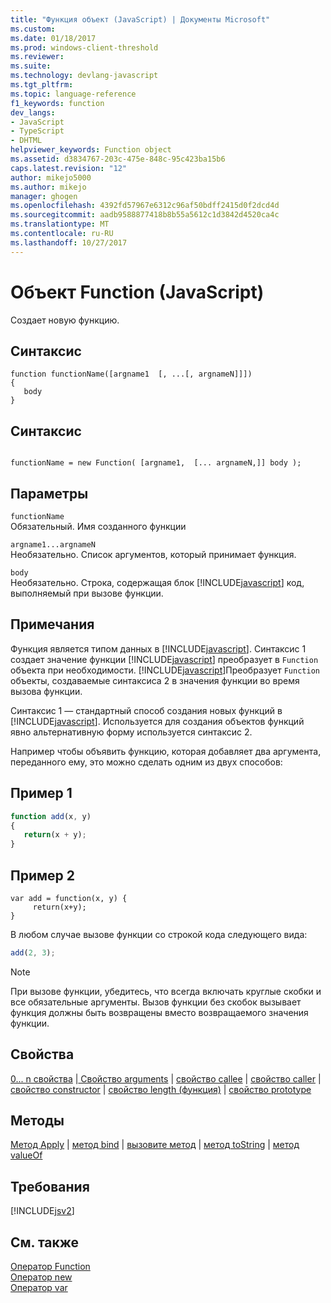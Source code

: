 ```yaml
---
title: "Функция объект (JavaScript) | Документы Microsoft"
ms.custom: 
ms.date: 01/18/2017
ms.prod: windows-client-threshold
ms.reviewer: 
ms.suite: 
ms.technology: devlang-javascript
ms.tgt_pltfrm: 
ms.topic: language-reference
f1_keywords: function
dev_langs:
- JavaScript
- TypeScript
- DHTML
helpviewer_keywords: Function object
ms.assetid: d3834767-203c-475e-848c-95c423ba15b6
caps.latest.revision: "12"
author: mikejo5000
ms.author: mikejo
manager: ghogen
ms.openlocfilehash: 4392fd57967e6312c96af50bdff2415d0f2dcd4d
ms.sourcegitcommit: aadb9588877418b8b55a5612c1d3842d4520ca4c
ms.translationtype: MT
ms.contentlocale: ru-RU
ms.lasthandoff: 10/27/2017
---
```

# <a name="function-object-javascript"></a>Объект Function (JavaScript)
Создает новую функцию.  
  
## <a name="syntax"></a>Синтаксис  
  
```  
function functionName([argname1  [, ...[, argnameN]]])  
{  
   body  
}  
```  
  
## <a name="syntax"></a>Синтаксис  
  
```  
  
functionName = new Function( [argname1,  [... argnameN,]] body );  
```  
  
## <a name="parameters"></a>Параметры  
 `functionName`  
 Обязательный. Имя созданного функции  
  
 `argname1...argnameN`  
 Необязательно. Список аргументов, который принимает функция.  
  
 `body`  
 Необязательно. Строка, содержащая блок [!INCLUDE[javascript](../../javascript/includes/javascript-md.md)] код, выполняемый при вызове функции.  
  
## <a name="remarks"></a>Примечания  
 Функция является типом данных в [!INCLUDE[javascript](../../javascript/includes/javascript-md.md)]. Синтаксис 1 создает значение функции [!INCLUDE[javascript](../../javascript/includes/javascript-md.md)] преобразует в `Function` объекта при необходимости. [!INCLUDE[javascript](../../javascript/includes/javascript-md.md)]Преобразует `Function` объекты, создаваемые синтаксиса 2 в значения функции во время вызова функции.  
  
 Синтаксис 1 — стандартный способ создания новых функций в [!INCLUDE[javascript](../../javascript/includes/javascript-md.md)]. Используется для создания объектов функций явно альтернативную форму используется синтаксис 2.  
  
 Например чтобы объявить функцию, которая добавляет два аргумента, переданного ему, это можно сделать одним из двух способов:  
  
## <a name="example-1"></a>Пример 1  
  
```JavaScript  
function add(x, y)  
{  
   return(x + y);  
}  
```  
  
## <a name="example-2"></a>Пример 2  
  
```  
var add = function(x, y) {  
     return(x+y);  
}  
```  
  
 В любом случае вызове функции со строкой кода следующего вида:  
  
```JavaScript  
add(2, 3);  
```  
  
> [!NOTE]
>  При вызове функции, убедитесь, что всегда включать круглые скобки и все обязательные аргументы. Вызов функции без скобок вызывает функция должны быть возвращены вместо возвращаемого значения функции.  
  
## <a name="properties"></a>Свойства  
 [0... n свойства](../../javascript/reference/0-dot-dot-dot-n-properties-arguments-javascript.md) &#124;[ Свойство arguments](../../javascript/reference/arguments-property-function-javascript.md) &#124; [свойство callee](../../javascript/reference/callee-property-arguments-javascript.md) &#124; [свойство caller](../../javascript/reference/caller-property-function-javascript.md) &#124; [свойство constructor](../../javascript/reference/constructor-property-object-javascript.md) &#124; [свойство length (функция)](../../javascript/reference/length-property-function-javascript.md) &#124; [свойство prototype](../../javascript/reference/prototype-property-object-javascript.md)  
  
## <a name="methods"></a>Методы  
 [Метод Apply](../../javascript/reference/apply-method-function-javascript.md) &#124; [метод bind](../../javascript/reference/bind-method-function-javascript.md) &#124; [вызовите метод](../../javascript/reference/call-method-function-javascript.md) &#124; [метод toString](../../javascript/reference/tostring-method-object-javascript.md) &#124; [метод valueOf](../../javascript/reference/valueof-method-object-javascript.md)  
  
## <a name="requirements"></a>Требования  
 [!INCLUDE[jsv2](../../javascript/reference/includes/jsv2-md.md)]  
  
## <a name="see-also"></a>См. также  
 [Оператор Function](../../javascript/reference/function-statement-javascript.md)   
 [Оператор new](../../javascript/reference/new-operator-decrementjavascript.md)   
 [Оператор var](../../javascript/reference/var-statement-javascript.md)